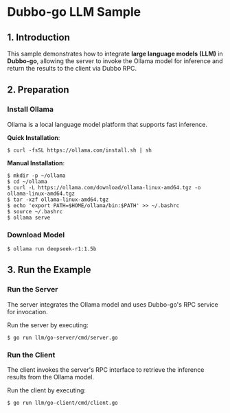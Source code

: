 # **Dubbo-go LLM Sample**

## 1. **Introduction**

This sample demonstrates how to integrate **large language models (LLM)** in **Dubbo-go**, allowing the server to invoke the Ollama model for inference and return the results to the client via Dubbo RPC.

## 2. **Preparation**

### **Install Ollama**

Ollama is a local language model platform that supports fast inference.

**Quick Installation**:

```shell
$ curl -fsSL https://ollama.com/install.sh | sh
```

**Manual Installation**:

```shell
$ mkdir -p ~/ollama
$ cd ~/ollama
$ curl -L https://ollama.com/download/ollama-linux-amd64.tgz -o ollama-linux-amd64.tgz
$ tar -xzf ollama-linux-amd64.tgz
$ echo 'export PATH=$HOME/ollama/bin:$PATH' >> ~/.bashrc
$ source ~/.bashrc
$ ollama serve
```

### **Download Model**

```shell
$ ollama run deepseek-r1:1.5b
```

## 3. **Run the Example**

### **Run the Server**

The server integrates the Ollama model and uses Dubbo-go's RPC service for invocation.

Run the server by executing:

```shell
$ go run llm/go-server/cmd/server.go
```

### **Run the Client**

The client invokes the server's RPC interface to retrieve the inference results from the Ollama model.

Run the client by executing:

```shell
$ go run llm/go-client/cmd/client.go
```

